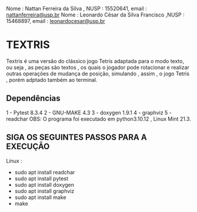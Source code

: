 Nome : Nattan Ferreira da Silva , NUSP : 15520641, email : nattanferreira@usp.br
Nome : Leonardo César da Silva Francisco ,NUSP : 15468897, email : leonardocesar@usp.br


# TEXTRIS  
Textris é uma versão do clássico jogo Tetris adaptada para o modo texto, ou seja , as peças são textos , os quais o jogador pode rotacionar e realizar outras operações de mudança de posição,
simulando , assim , o jogo Tetris , porém adptado também ao terminal.

## Dependências 
1 - Pytest 8.3.4
2 - GNU-MAKE 4.3
3 - doxygen 1.9.1
4 - graphviz
5 - readchar
OBS: O programa foi executado em python3.10.12 , Linux Mint 21.3.

## SIGA OS SEGUINTES PASSOS PARA A EXECUÇÃO 
Linux :
- sudo apt install readchar
- sudo apt install pytest
- sudo apt install doxygen
- sudo apt install graphviz
- sudo apt install make
- make 

